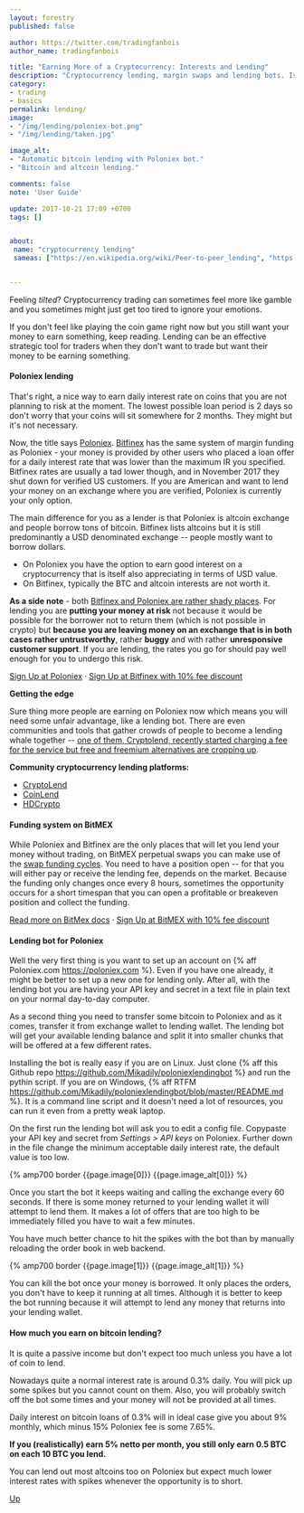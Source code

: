 ```yaml
---
layout: forestry
published: false

author: https://twitter.com/tradingfanbois
author_name: tradingfanbois

title: "Earning More of a Cryptocurrency: Interests and Lending"
description: "Cryptocurrency lending, margin swaps and lending bots. Is altcoin lending worth it or better to stick with BTC loans?"
category:
- trading
- basics
permalink: lending/
image:
- "/img/lending/poloniex-bot.png"
- "/img/lending/taken.jpg"

image_alt:
- "Automatic bitcoin lending with Poloniex bot."
- "Bitcoin and altcoin lending."

comments: false
note: 'User Guide'

update: 2017-10-21 17:09 +0700
tags: []


about:
 name: "cryptocurrency lending"
 sameas: ["https://en.wikipedia.org/wiki/Peer-to-peer_lending", "https://www.investopedia.com/terms/p/peer-to-peer-lending.asp"]


---
```




Feeling _tilted_? Cryptocurrency trading can sometimes feel more like gamble and you sometimes might just get too tired to ignore your emotions.

If you don't feel like playing the coin game right now but you still want your money to earn something, keep reading. Lending can be an effective strategic tool for traders when they don't want to trade but want their money to be earning something.

#### Poloniex lending

That's right, a nice way to earn daily interest rate on coins that you are not planning to risk at the moment. The lowest possible loan period is 2 days so don't worry that your coins will sit somewhere for 2 months. They might but it's not necessary.

Now, the title says [Poloniex](https://poloniex.com). [Bitfinex](https://www.bitfinex.com/?refcode=5egV78YtlC) has the same system of margin funding as Poloniex - your money is provided by other users who placed a loan offer for a daily interest rate that was lower than the maximum IR you specified. Bitfinex rates are usually a tad lower though, and in November 2017 they shut down for verified US customers. If you are American and want to lend your money on an exchange where you are verified, Poloniex is currently your only option.

The main difference for you as a lender is that Poloniex is altcoin exchange and people borrow tons of bitcoin. Bitfinex lists altcoins but it is still predominantly a USD denominated exchange -- people mostly want to borrow dollars.

* On Poloniex you have the option to earn good interest on a cryptocurrency that is itself also appreciating in terms of USD value.
* On Bitfinex, typically the BTC and altcoin interests are not worth it.

**As a side note** - both [Bitfinex and Poloniex are rather shady places](https://www.altcointrading.net/altcoin-exchanges/). For lending you are **putting your money at risk** not because it would be possible for the borrower not to return them (which is not possible in crypto) but **because you are leaving money on an exchange that is in both cases rather untrustworthy**, rather **buggy** and with rather **unresponsive customer support**. If you are lending, the rates you go for should pay well enough for you to undergo this risk.

[Sign Up at Poloniex](https://poloniex.com) &middot; [Sign Up at Bitfinex with 10% fee discount](https://www.bitfinex.com/?refcode=5egV78YtlC)

**Getting the edge**

Sure thing more people are earning on Poloniex now which means you will need some unfair advantage, like a lending bot. There are even communities and tools that gather crowds of people to become a lending whale together -- [one of them, Cryptolend, recently started charging a fee for the service but free and freemium alternatives are cropping up](https://cryptolend.net/premium.html#premium).

**Community cryptocurrency lending platforms:**

* [CryptoLend](https://cryptolend.net/)
* [CoinLend](https://www.coinlend.org/)
* [HDCrypto](https://hdcrypto.com/)

#### Funding system on BitMEX

While Poloniex and Bitfinex are the only places that will let you lend your money without trading, on BitMEX perpetual swaps you can make use of the [swap funding cycles](https://www.bitmex.com/app/swapsGuide#Funding). You need to have a position open -- for that you will either pay or receive the lending fee, depends on the market. Because the funding only changes once every 8 hours, sometimes the opportunity occurs for a short timespan that you can open a profitable or breakeven position and collect the funding.

[Read more on BitMex docs](https://www.bitmex.com/app/swapsGuide#Funding) &middot; [Sign Up at BitMEX with 10% fee discount](https://www.bitmex.com/register/iYQB44)

#### Lending bot for Poloniex

Well the very first thing is you want to set up an account on {% aff Poloniex.com https://poloniex.com %}. Even if you have one already, it might be better to set up a new one for lending only. After all, with the lending bot you are having your API key and secret in a text file in plain text on your normal day-to-day computer.

As a second thing you need to transfer some bitcoin to Poloniex and as it comes, transfer it from exchange wallet to lending wallet. The lending bot will get your available lending balance and split it into smaller chunks that will be offered at a few different rates.

Installing the bot is really easy if you are on Linux. Just clone {% aff this Github repo https://github.com/Mikadily/poloniexlendingbot %} and run the pythin script. If you are on Windows, {% aff RTFM https://github.com/Mikadily/poloniexlendingbot/blob/master/README.md %}. It is a command line script and it doesn't need a lot of resources, you can run it even from a pretty weak laptop.

On the first run the lending bot will ask you to edit a config file. Copypaste your API key and secret from _Settings > API keys_ on Poloniex. Further down in the file change the minimum acceptable daily interest rate, the default value is too low.

{% amp700 border {{page.image[0]}} {{page.image_alt[0]}} %}

Once you start the bot it keeps waiting and calling the exchange every 60 seconds. If there is some money returned to your lending wallet it will attempt to lend them. It makes a lot of offers that are too high to be immediately filled you have to wait a few minutes.

You have much better chance to hit the spikes with the bot than by manually reloading the order book in web backend.

{% amp700 border {{page.image[1]}} {{page.image_alt[1]}} %}

You can kill the bot once your money is borrowed. It only places the orders, you don't have to keep it running at all times. Although it is better to keep the bot running because it will attempt to lend any money that returns into your lending wallet.

#### How much you earn on bitcoin lending?

It is quite a passive income but don't expect too much unless you have a lot of coin to lend.

Nowadays quite a normal interest rate is around 0.3% daily. You will pick up some spikes but you cannot count on them. Also, you will probably switch off the bot some times and your money will not be provided at all times.

Daily interest on bitcoin loans of 0.3% will in ideal case give you about 9% monthly, which minus 15% Poloniex fee is some 7.65%.

**If you (realistically) earn 5% netto per month, you still only earn 0.5 BTC on each 10 BTC you lend.**

You can lend out most altcoins too on Poloniex but expect much lower interest rates with spikes whenever the opportunity is to short.

[Up](#)
